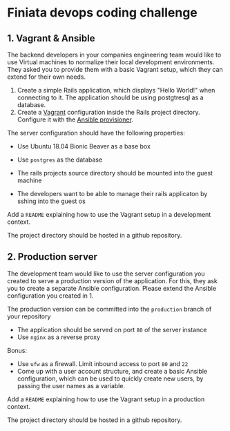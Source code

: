 # Finiata devops coding challenge

## 1. Vagrant & Ansible

The backend developers in your companies engineering team would like to use Virtual machines to normalize their local development environments. 
They asked you to provide them with a basic Vagrant setup, which they can extend for their own needs. 

1. Create a simple Rails application, which displays "Hello World!" when connecting to it. The application should be using postgtresql as a database.
2. Create a [Vagrant](https://www.vagrantup.com/) configuration inside the Rails project directory.
Configure it with the [Ansible provisioner](https://www.vagrantup.com/docs/provisioning/ansible.html). 

The server configuration should have the following properties: 

- Use Ubuntu 18.04 Bionic Beaver as a base box

- Use `postgres` as the database
- The rails projects source directory should be mounted into the guest machine
- The developers want to be able to manage their rails applicaton by sshing into the guest os

Add a `README` explaining how to use the Vagrant setup in a development context.  

The project directory should be hosted in a github repository. 


## 2. Production server

The development team would like to use the server configuration you created to serve a production version of the application. 
For this, they ask you to create a separate Ansible configuration.
Please extend the Ansible configuration you created in 1. 

The production version can be committed into the `production` branch of your repository

- The application should be served on port `80` of the server instance
- Use `nginx` as a reverse proxy


Bonus: 

- Use `ufw` as a firewall. Limit inbound access to port `80` and `22`
- Come up with a user account structure, and create a basic Ansible configuration, which can be used to quickly create new users, by passing the user names as a variable.

Add a `README` explaining how to use the Vagrant setup in a production context.  

The project directory should be hosted in a github repository. 
